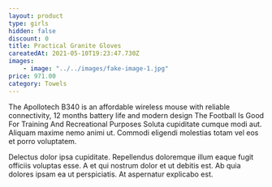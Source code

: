 ```yaml
---
layout: product
type: girls
hidden: false
discount: 0
title: Practical Granite Gloves
careatedAt: 2021-05-10T19:23:47.730Z
images:
    - image: "../../images/fake-image-1.jpg"
price: 971.00
category: Towels
---
```

The Apollotech B340 is an affordable wireless mouse with reliable connectivity, 12 months battery life and modern design
The Football Is Good For Training And Recreational Purposes
Soluta cupiditate cumque modi aut. Aliquam maxime nemo animi ut. Commodi eligendi molestias totam vel eos et porro voluptatem.
 Delectus dolor ipsa cupiditate. Repellendus doloremque illum eaque fugit officiis voluptas esse. A et qui nostrum dolor et ut debitis est. Ab quia dolores ipsam ea ut perspiciatis. At aspernatur explicabo est.
